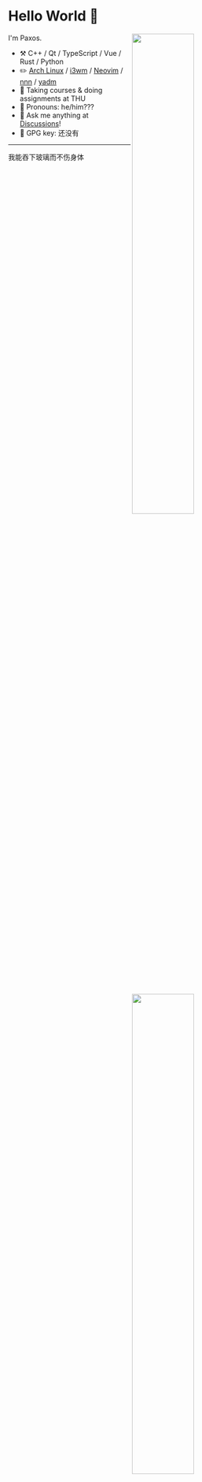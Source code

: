 # Hello World :wave:
[<img align="right" width="50%" src="https://github-readme-stats-ouuan.vercel.app/api?username=paxxs&theme=dark&show_icons=true">](https://metrics.lecoq.io/paxxs#gh-dark-mode-only)
[<img align="right" width="50%" src="https://github-readme-stats-ouuan.vercel.app/api?username=paxxs&show_icons=true">](https://metrics.lecoq.io/paxxs#gh-light-mode-only)

I'm Paxos.

-   :hammer_and_pick: C++ / Qt / TypeScript / Vue / Rust / Python
-   :pencil2: [Arch Linux](https://wiki.archlinux.org/title/Arch_Linux) / [i3wm](https://i3wm.org/) / [Neovim](https://neovim.io/) / [nnn](https://github.com/jarun/nnn) / [yadm](https://github.com/TheLocehiliosan/yadm)
-   :seedling: Taking courses & doing assignments at THU
-   :man: Pronouns: he/him???
-   :thought_balloon: Ask me anything at [Discussions](https://www.morfans.cn/about)!
-   :key: GPG key: 还没有

---

我能吞下玻璃而不伤身体
